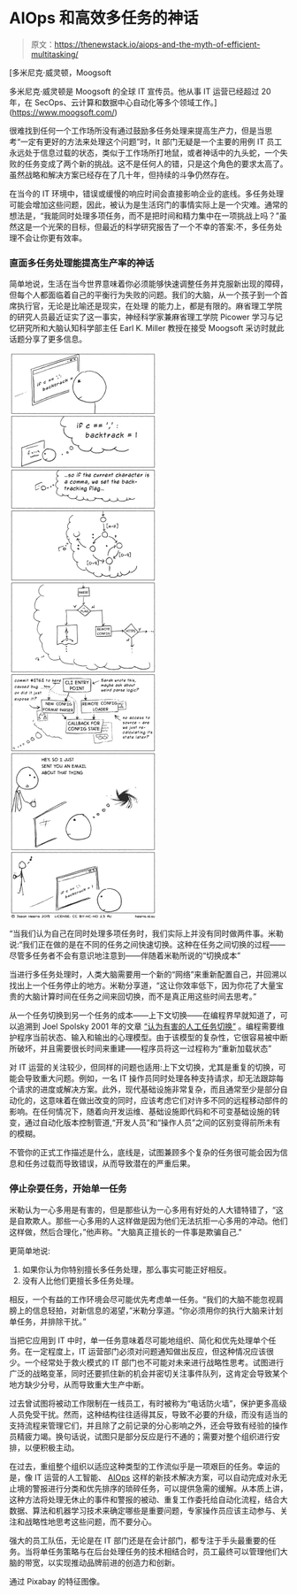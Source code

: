 # AIOps 和高效多任务的神话

> 原文：<https://thenewstack.io/aiops-and-the-myth-of-efficient-multitasking/>

[](https://www.moogsoft.com/)

 [多米尼克·威灵顿，Moogsoft

多米尼克·威灵顿是 Moogsoft 的全球 IT 宣传员。他从事 IT 运营已经超过 20 年，在 SecOps、云计算和数据中心自动化等多个领域工作。](https://www.moogsoft.com/) [](https://www.moogsoft.com/)

很难找到任何一个工作场所没有通过鼓励多任务处理来提高生产力，但是当思考“一定有更好的方法来处理这个问题”时，It 部门无疑是一个主要的用例 IT 员工永远处于信息过载的状态，类似于工作场所打地鼠，或者神话中的九头蛇，一个失败的任务变成了两个新的挑战。这不是任何人的错，只是这个角色的要求太高了。虽然战略和解决方案已经存在了几十年，但持续的斗争仍然存在。

在当今的 IT 环境中，错误或缓慢的响应时间会直接影响企业的底线。多任务处理可能会增加这些问题，因此，被认为是生活窍门的事情实际上是一个灾难。通常的想法是，“我能同时处理多项任务，而不是把时间和精力集中在一项挑战上吗？”虽然这是一个光荣的目标，但最近的科学研究报告了一个不幸的答案:不，多任务处理不会让你更有效率。

### 直面多任务处理能提高生产率的神话

简单地说，生活在当今世界意味着你必须能够快速调整任务并克服新出现的障碍，但每个人都面临着自己的平衡行为失败的问题。我们的大脑，从一个孩子到一个首席执行官，无论是比喻还是现实，在处理 的能力上，都是有限的。麻省理工学院的研究人员最近证实了这一事实，神经科学家兼麻省理工学院 Picower 学习与记忆研究所和大脑认知科学部主任 Earl K. Miller 教授在接受 Moogsoft 采访时就此话题分享了更多信息。

[![](img/df8ec8e5daa24bd18d32945eb55ccad9.png)](https://thenewstack.io/?attachment_id=6285104)

“当我们认为自己在同时处理多项任务时，我们实际上并没有同时做两件事。米勒说:“我们正在做的是在不同的任务之间快速切换。这种在任务之间切换的过程——尽管多任务者不会有意识地注意到——伴随着米勒所说的“切换成本”

当进行多任务处理时，人类大脑需要用一个新的“网络”来重新配置自己，并回溯以找出上一个任务停止的地方。米勒分享道，“这让你效率低下，因为你花了大量宝贵的大脑计算时间在任务之间来回切换，而不是真正用这些时间去思考。”

从一个任务切换到另一个任务的成本——上下文切换——在编程界早就知道了，可以追溯到 Joel Spolsky 2001 年的文章 [“认为有害的人工任务切换”](https://www.joelonsoftware.com/2001/02/12/human-task-switches-considered-harmful/) 。编程需要维护程序当前状态、输入和输出的心理模型。由于该模型的复杂性，它很容易被中断所破坏，并且需要很长时间来重建——程序员将这一过程称为“重新加载状态”

对 IT 运营的关注较少，但同样的问题也适用:上下文切换，尤其是重复的切换，可能会导致重大问题。例如，一名 IT 操作员同时处理各种支持请求，却无法跟踪每个请求的进度或解决方案。此外，现代基础设施非常复杂，而且通常至少是部分自动化的，这意味着在做出改变的同时，应该考虑它们对许多不同的远程移动部件的影响。在任何情况下，随着向开发运维、基础设施即代码和不可变基础设施的转变，通过自动化版本控制管道,“开发人员”和“操作人员”之间的区别变得前所未有的模糊。

不管你的正式工作描述是什么，底线是，试图兼顾多个复杂的任务很可能会因为信息和任务过载而导致错误，从而导致潜在的严重后果。

### 停止杂耍任务，开始单一任务

米勒认为一心多用是有害的，但是那些认为一心多用有好处的人大错特错了，“这是自欺欺人。那些一心多用的人这样做是因为他们无法抗拒一心多用的冲动。他们这样做，然后合理化，”他声称。"大脑真正擅长的一件事是欺骗自己."

更简单地说:

1.  如果你认为你特别擅长多任务处理，那么事实可能正好相反。
2.  没有人比他们更擅长多任务处理。

相反，一个有益的工作环境会尽可能优先考虑单一任务。“我们的大脑不能忽视肩膀上的信息轻拍，对新信息的渴望，”米勒分享道。“你必须用你的执行大脑来计划单任务，并排除干扰。”

当把它应用到 IT 中时，单一任务意味着尽可能地组织、简化和优先处理单个任务。在一定程度上，IT 运营部门必须对问题通知做出反应，但这种情况应该很少。一个经常处于救火模式的 IT 部门也不可能对未来进行战略性思考。试图进行广泛的战略变革，同时还要抓住新的机会并密切关注事件队列，这肯定会导致某个地方缺少分号，从而导致重大生产中断。

过去曾试图将被动工作限制在一线员工，有时被称为“电话防火墙”，保护更多高级人员免受干扰。然而，这种结构往往适得其反，导致不必要的升级，而没有适当的支持流程来管理它们，并且除了之前记录的分心影响之外，还会导致有经验的操作员精疲力竭。换句话说，试图只是部分反应是行不通的；需要对整个组织进行安排，以便积极主动。

在过去，重组整个组织以适应这种类型的工作流似乎是一项艰巨的任务。幸运的是，像 IT 运营的人工智能、 [AIOps](https://www.moogsoft.com/resources/aiops/guide/everything-aiops/) 这样的新技术解决方案，可以自动完成对永无止境的警报进行分类和优先排序的琐碎任务，可以提供急需的缓解。从本质上讲，这种方法将处理无休止的事件和警报的被动、重复工作委托给自动化流程，结合大数据、算法和机器学习技术来确定哪些是重要问题，专家操作员应该主动参与、关注和战略性地思考这些问题，而不要分心。

强大的员工队伍，无论是在 IT 部门还是在会计部门，都专注于手头最重要的任务。当将单任务策略与在后台处理任务的技术相结合时，员工最终可以管理他们大脑的带宽，以实现推动品牌前进的创造力和创新。

通过 Pixabay 的特征图像。

<svg xmlns:xlink="http://www.w3.org/1999/xlink" viewBox="0 0 68 31" version="1.1"><title>Group</title> <desc>Created with Sketch.</desc></svg>